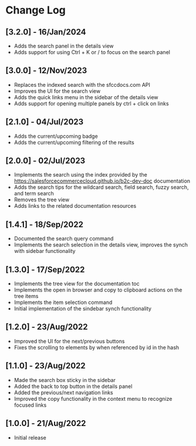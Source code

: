 # Change Log

## [3.2.0] - 16/Jan/2024

-   Adds the search panel in the details view
-   Adds support for using <key>Ctrl</key> + <key>K</key> or <key>/</key> to focus on the search panel

## [3.0.0] - 12/Nov/2023

-   Replaces the indexed search with the sfccdocs.com API
-   Improves the UI for the search view
-   Adds the quick links menu in the sidebar of the details view
-   Adds support for opening multiple panels by <key>ctrl</key> + click on links

## [2.1.0] - 04/Jul/2023

-   Adds the current/upcoming badge
-   Adds the current/upcoming filtering of the results

## [2.0.0] - 02/Jul/2023

-   Implements the search using the index provided by the https://salesforcecommercecloud.github.io/b2c-dev-doc documentation
-   Adds the search tips for the wildcard search, field search, fuzzy search, and term search
-   Removes the tree view
-   Adds links to the related documentation resources

## [1.4.1] - 18/Sep/2022

-   Documented the search query command
-   Implements the search selection in the details view, improves the synch with sidebar functionality

## [1.3.0] - 17/Sep/2022

-   Implements the tree view for the documentation toc
-   Implements the open in browser and copy to clipboard actions on the tree items
-   Implements the item selection command
-   Initial implementation of the sindebar synch functionality

## [1.2.0] - 23/Aug/2022

-   Improved the UI for the next/previous buttons
-   Fixes the scrolling to elements by when referenced by id in the hash

## [1.1.0] - 23/Aug/2022

-   Made the search box sticky in the sidebar
-   Added the back to top button in the details panel
-   Added the previous/next navigation links
-   Improved the copy functionality in the context menu to recognize focused links

## [1.0.0] - 21/Aug/2022

-   Initial release
